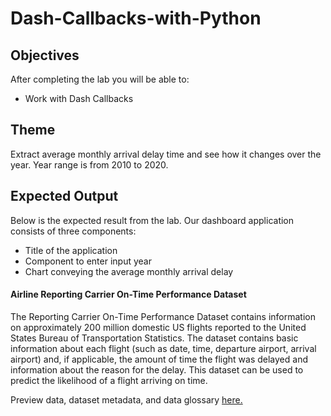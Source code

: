 # Dash-Callbacks-with-Python





## Objectives
<div class="alert alert-block alert-info" >

After completing the lab you will be able to:

* Work with Dash Callbacks

## Theme

Extract average monthly arrival delay time and see how it changes over the year. Year range is from 2010 to 2020.

## Expected Output

Below is the expected result from the lab. Our dashboard application consists of three components:

*  Title of the application
*  Component to enter input year
*  Chart conveying the average monthly arrival delay
    
</div>

#### Airline Reporting Carrier On-Time Performance Dataset

The Reporting Carrier On-Time Performance Dataset contains information on approximately 200 million domestic US flights reported to the United States Bureau of Transportation Statistics. The dataset contains basic information about each flight (such as date, time, departure airport, arrival airport) and, if applicable, the amount of time the flight was delayed and information about the reason for the delay. This dataset can be used to predict the likelihood of a flight arriving on time.

Preview data, dataset metadata, and data glossary [here.](https://dax-cdn.cdn.appdomain.cloud/dax-airline/1.0.1/data-preview/index.html)
